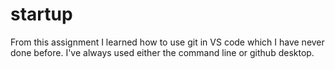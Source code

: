 # startup

From this assignment I learned how to use git in VS code which I have never done before. I've always used either the command line or github desktop.
